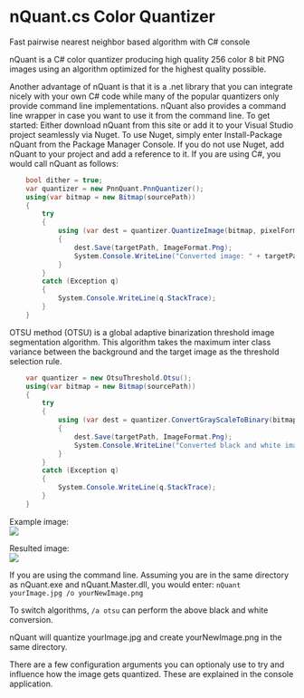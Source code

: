 # nQuant.cs Color Quantizer
Fast pairwise nearest neighbor based algorithm with C# console

nQuant is a C# color quantizer producing high quality 256 color 8 bit PNG images using an algorithm optimized for the highest quality possible.

Another advantage of nQuant is that it is a .net library that you can integrate nicely with your own C# code while many of the popular quantizers only provide command line implementations. nQuant also provides a command line wrapper in case you want to use it from the command line. To get started:
Either download nQuant from this site or add it to your Visual Studio project seamlessly via Nuget. To use Nuget, simply enter Install-Package nQuant from the Package Manager Console.
If you do not use Nuget, add nQuant to your project and add a reference to it.
If you are using C#, you would call nQuant as follows:

```cs
    bool dither = true;
    var quantizer = new PnnQuant.PnnQuantizer();
    using(var bitmap = new Bitmap(sourcePath))
    {
        try
        {                    
            using (var dest = quantizer.QuantizeImage(bitmap, pixelFormat, maxColors, dither))
            {
                dest.Save(targetPath, ImageFormat.Png);
                System.Console.WriteLine("Converted image: " + targetPath);
            }
        }
        catch (Exception q)
        {
            System.Console.WriteLine(q.StackTrace);
        }
    }
```

OTSU method (OTSU) is a global adaptive binarization threshold image segmentation algorithm. This algorithm takes the maximum inter class variance between the background and the target image as the threshold selection rule.
```cs
    var quantizer = new OtsuThreshold.Otsu();
    using(var bitmap = new Bitmap(sourcePath))
    {
        try
        {                    
            using (var dest = quantizer.ConvertGrayScaleToBinary(bitmap))
            {
                dest.Save(targetPath, ImageFormat.Png);
                System.Console.WriteLine("Converted black and white image: " + targetPath);
            }
        }
        catch (Exception q)
        {
            System.Console.WriteLine(q.StackTrace);
        }
    }
```
<p>Example image:<br /><img src="https://user-images.githubusercontent.com/26831069/142559831-f8f6f2ce-487e-4353-8aa1-7845706e7833.png" /></p>
<p>Resulted image:<br /><img src="https://user-images.githubusercontent.com/26831069/142559920-88143e07-2787-46a2-a07c-cccf5a39065a.png#gh-light-mode-only" /></p>

If you are using the command line. Assuming you are in the same directory as nQuant.exe and nQuant.Master.dll, you would enter:
`nQuant yourImage.jpg /o yourNewImage.png`

To switch algorithms, `/a otsu` can perform the above black and white conversion.

nQuant will quantize yourImage.jpg and create yourNewImage.png in the same directory.

There are a few configuration arguments you can optionaly use to try and influence how the image gets quantized. These are explained in the console application.
